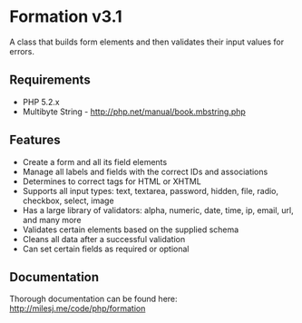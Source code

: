 # Formation v3.1 #

A class that builds form elements and then validates their input values for errors.

## Requirements ##

* PHP 5.2.x
* Multibyte String - http://php.net/manual/book.mbstring.php

## Features ##

* Create a form and all its field elements
* Manage all labels and fields with the correct IDs and associations
* Determines to correct tags for HTML or XHTML
* Supports all input types: text, textarea, password, hidden, file, radio, checkbox, select, image
* Has a large library of validators: alpha, numeric, date, time, ip, email, url, and many more
* Validates certain elements based on the supplied schema
* Cleans all data after a successful validation
* Can set certain fields as required or optional

## Documentation ##

Thorough documentation can be found here: http://milesj.me/code/php/formation
